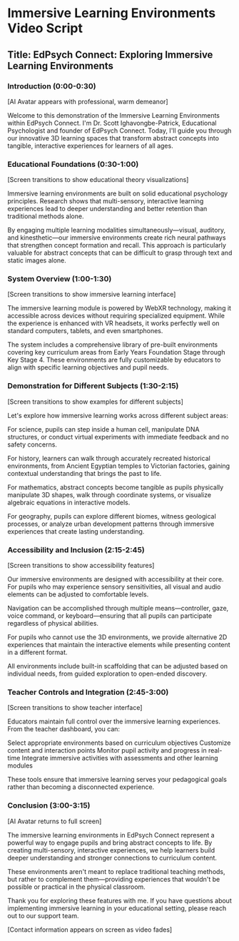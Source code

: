 # Immersive Learning Environments Video Script

## Title: EdPsych Connect: Exploring Immersive Learning Environments

### Introduction (0:00-0:30)
[AI Avatar appears with professional, warm demeanor]

Welcome to this demonstration of the Immersive Learning Environments within EdPsych Connect. I'm Dr. Scott Ighavongbe-Patrick, Educational Psychologist and founder of EdPsych Connect. Today, I'll guide you through our innovative 3D learning spaces that transform abstract concepts into tangible, interactive experiences for learners of all ages.

### Educational Foundations (0:30-1:00)
[Screen transitions to show educational theory visualizations]

Immersive learning environments are built on solid educational psychology principles. Research shows that multi-sensory, interactive learning experiences lead to deeper understanding and better retention than traditional methods alone.

By engaging multiple learning modalities simultaneously—visual, auditory, and kinesthetic—our immersive environments create rich neural pathways that strengthen concept formation and recall. This approach is particularly valuable for abstract concepts that can be difficult to grasp through text and static images alone.

### System Overview (1:00-1:30)
[Screen transitions to show immersive learning interface]

The immersive learning module is powered by WebXR technology, making it accessible across devices without requiring specialized equipment. While the experience is enhanced with VR headsets, it works perfectly well on standard computers, tablets, and even smartphones.

The system includes a comprehensive library of pre-built environments covering key curriculum areas from Early Years Foundation Stage through Key Stage 4. These environments are fully customizable by educators to align with specific learning objectives and pupil needs.

### Demonstration for Different Subjects (1:30-2:15)
[Screen transitions to show examples for different subjects]

Let's explore how immersive learning works across different subject areas:

For science, pupils can step inside a human cell, manipulate DNA structures, or conduct virtual experiments with immediate feedback and no safety concerns.

For history, learners can walk through accurately recreated historical environments, from Ancient Egyptian temples to Victorian factories, gaining contextual understanding that brings the past to life.

For mathematics, abstract concepts become tangible as pupils physically manipulate 3D shapes, walk through coordinate systems, or visualize algebraic equations in interactive models.

For geography, pupils can explore different biomes, witness geological processes, or analyze urban development patterns through immersive experiences that create lasting understanding.

### Accessibility and Inclusion (2:15-2:45)
[Screen transitions to show accessibility features]

Our immersive environments are designed with accessibility at their core. For pupils who may experience sensory sensitivities, all visual and audio elements can be adjusted to comfortable levels.

Navigation can be accomplished through multiple means—controller, gaze, voice command, or keyboard—ensuring that all pupils can participate regardless of physical abilities.

For pupils who cannot use the 3D environments, we provide alternative 2D experiences that maintain the interactive elements while presenting content in a different format.

All environments include built-in scaffolding that can be adjusted based on individual needs, from guided exploration to open-ended discovery.

### Teacher Controls and Integration (2:45-3:00)
[Screen transitions to show teacher interface]

Educators maintain full control over the immersive learning experiences. From the teacher dashboard, you can:

Select appropriate environments based on curriculum objectives
Customize content and interaction points
Monitor pupil activity and progress in real-time
Integrate immersive activities with assessments and other learning modules

These tools ensure that immersive learning serves your pedagogical goals rather than becoming a disconnected experience.

### Conclusion (3:00-3:15)
[AI Avatar returns to full screen]

The immersive learning environments in EdPsych Connect represent a powerful way to engage pupils and bring abstract concepts to life. By creating multi-sensory, interactive experiences, we help learners build deeper understanding and stronger connections to curriculum content.

These environments aren't meant to replace traditional teaching methods, but rather to complement them—providing experiences that wouldn't be possible or practical in the physical classroom.

Thank you for exploring these features with me. If you have questions about implementing immersive learning in your educational setting, please reach out to our support team.

[Contact information appears on screen as video fades]
